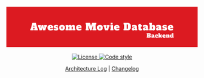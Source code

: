 ![Image](/assets/main_banner.png)

<p align="center">
    <a href="https://github.com/Awesome-Movie-Database/amdb-backend/blob/main/LICENSE" target="_blank">
        <img src="https://img.shields.io/github/license/Awesome-Movie-Database/amdb-backend" alt="License">
    </a>
    <a href="https://github.com/astral-sh/ruff">
        <img src="https://img.shields.io/badge/code_style-ruff-%236b00ff" alt="Code style">
    </a>
</p>

<p align="center">
    <a href="/docs/architecture_log.md">Architecture Log</a>
    <span> | </span>
    <a href="/docs/CHANGELOG.md">Changelog</a>
</p>
